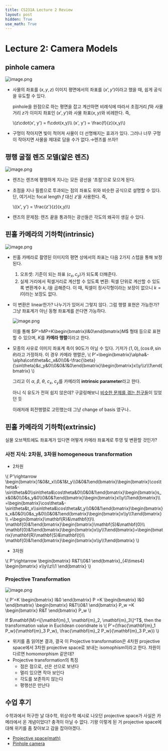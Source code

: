 ```yaml
---
title: CS231A Lecture 2 Review
layout: post
hidden: True
use_math: True
---
```


# Lecture 2: Camera Models

## pinhole camera

 

![image.png](https://github.com/user-attachments/assets/cc93d69d-e740-49fb-ad61-48ee5d0db767)

- 사물의 좌표를 $(x,y,z)$ 이미지 평면에서의 좌표를 $(x’,y’)$이라고 했을 때, 쉽게 공식을 유도할 수 있다.
    
    pinhole을 원점으로 하는 평면을 잡고 계산하면 비례식에 따라서 초점거리 $f$와 사물거리 $z$가 이미지 좌표인 $(x', y')$와 사물 좌표$(x, y)$와 비례한다. 즉,
    
    \\(z\cdot(x', y') = f\cdot(x,y)\\\ (x', y') = \frac{f}{z}(x,y)\\)
    

- 구멍이 작아지면 빛이 적어져 사물이 더 선명해지는 효과가 있다. 그러나 너무 구멍이 작아지면 사물을 제대로 담을 수가 없다.→렌즈를 쓰자!!

## 평행 굴절 렌즈 모델(얇은 렌즈)

![image.png](https://github.com/user-attachments/assets/c70aa23f-d495-4251-bac3-bb5512fdda0e)

- 렌즈는 렌즈에 평행하게 지나는 모든 광선을 ‘초점’으로 모으게 된다.
- 초점을 지나 필름으로 투과되는 점의 좌표도 위와 비슷한 공식으로 설명할 수 있다.
단, 여기서는 focal length $f$ 대신 $z'$을 사용한다. 즉,
    
    \\((x', y') = \frac{z'}{z}(x,y)\\)
    
- 렌즈의 문제점: 렌즈 끝을 통과하는 광선들은 각도의 왜곡이 생길 수 있다.

## 핀홀 카메라의 기하학(intrinsic)

![image.png](https://github.com/user-attachments/assets/16657fce-02ba-4405-921f-ac95507771de)

- 핀홀 카메라로 촬영된 이미지의 평면 상에서의 좌표는 다음 2가지 스텝을 통해 보정된다.
    1. 오프셋: 기준이 되는 좌표 $(c_x, c_y)$가 되도록 더해준다.
    2. 실제 거리에서 픽셀거리로 계산할 수 있도록 변환: 픽셀 단위로 계산할 수 있도록 변환계수 $k$, $l$을 곱해준다. 이 때, 픽셀이 정사각형이라는 보장이 없으니 $k=l$이라는 보장도 없다.
- 이 변환은 linear한가? 나누기가 있어서 그렇지 않다. 그럼 행렬 표현은 가능한가? 그냥 좌표계가 아닌 동형 좌표계를 쓴다면 가능하다.
    
    ![image.png](https://github.com/user-attachments/assets/bffa546b-ac3a-4abb-ba44-4b4cf80a38aa)
    
    이를 통해 $P'=MP=K\begin{bmatrix}I&0\end{bmatrix}M$ 형태 등으로 표현할 수 있으며, $K$를 **카메라 행렬**이라고 한다.
    
- 모종의 사유로 이미지 좌표계 축이 90도가 아닐 수 있다. 기저가 $(1,0),(\cos\theta,\sin\theta)$라고 가정하자. 이 경우 카메라 행렬은,
\\(
P'=\begin{bmatrix}\alpha&-\alpha\cot\theta&c_x&0\\\0&-\frac{\beta}{\sin\theta}&c_y&0\\\0&0&1&0\end{bmatrix}\begin{bmatrix}x\\\y\\\z\\\1\end{bmatrix}
\\)
    
    그리고 이 $\alpha$, $\beta$, $\theta$, $c_x$, $c_y$를 카메라의 **intrinsic parameter**라고 한다.
    
    아니 식 유도가 전혀 쉽지 않은데? 구글링해보니 [비슷한 문제를 겪는 친구들](https://blog.immenselyhappy.com/post/camera-axis-skew/)이 있었던 듯
    
    이래저래 회전행렬로 고민했는데 그냥 change of basis 였구나..
    

## 핀홀 카메라의 기하학(extrinsic)

실물 오브젝트에도 좌표계가 있다면 어떻게 카메라 좌표계로 투영 및 변환할 것인가?

### 사전 지식: 2차원, 3차원 homogeneous transformation

- 2차원

\\(
P'\rightarrow
\begin{bmatrix}1&0&t_x\\\0&1&t_y\\\0&0&1\end{bmatrix}\begin{bmatrix}\cos\theta&-\sin\theta&0\\\\sin\theta&\cos\theta&0\\\0&0&1\end{bmatrix}\begin{bmatrix}s_x&0&0\\\0&s_y&0\\\0&0&1\end{bmatrix}\begin{bmatrix}x\\\y\\\1\end{bmatrix}\\\ =\begin{bmatrix}\cos\theta&-\sin\theta&t_x\\\\sin\theta&\cos\theta&t_y\\\0&0&1\end{bmatrix}\begin{bmatrix}s_x&0&0\\\0&s_y&0\\\0&0&1\end{bmatrix}\begin{bmatrix}x\\\y\\\1\end{bmatrix}\\\ =\begin{bmatrix}\mathbf{R}&\mathbf{t}\\\ \mathbf{0}&1\end{bmatrix}\begin{bmatrix}\mathbf{S}&\mathbf{0}\\\ \mathbf{0}&1\end{bmatrix}\begin{bmatrix}x\\\y\\\1\\end{bmatrix}=\begin{bmatrix}\mathbf{R}\mathbf{S}&\mathbf{t}\\\ \mathbf{0}&1\end{bmatrix}\begin{bmatrix}x\\\y\\\1\\end{bmatrix}
\\)



    
- 3차원

\\(
P'\rightarrow
\begin{bmatrix}
R&T\\\0&1
\end{bmatrix}_{4\times4}
\begin{bmatrix}
x\\\y\\\z\\\1
\end{bmatrix}
\\)
    

### Projective Transformation

![image.png](https://github.com/user-attachments/assets/f5755bcc-0831-4498-8d24-f81777b061f2)

\\(
P'=K
\begin{bmatrix}
I&0
\end{bmatrix}
P
=K
\begin{bmatrix}
I&0
\end{bmatrix}
\begin{bmatrix}
R&T\\\0&1
\end{bmatrix}
P_w
=K
\begin{bmatrix}
R&T
\end{bmatrix}
P_w
\\)

If $\mathbf{M}=\[\mathbf{m}_1, \mathbf{m}_2, \mathbf{m}_3\]^T$, then the transformation value in Euclidean cooridnate is
\\(
P'=\(\frac{\mathbf{m}_1 P_w}{\mathbf{m}_3 P_w}, \frac{\mathbf{m}_2 P_w}{\mathbf{m}_3 P_w}\)
\\)

- 위키를 좀 읽어본 결과, 결국 이 Projective transformation은 4차원 projective space에서 3차원 projective space로 보내는 isomophism이라고 한다. 차원이 다르면 homomorphism 같은데?
- Projective transformation의 특징
    - 점은 점으로, 선은 선으로 보낸다
    - 멀리 있으면 작아 보인다
    - 각도를 보존하지 않는다
    - 평행선은 만난다

## 수업 후기

수학과에서 허구한 날 대수학, 위상수학 예시로 나오던 projective space가 사실은 카메라에서 온 개념이었다? 충격이 아닐 수 없다. 기왕 이렇게 된 거 projective space에 대해 위키를 좀 찾아보고 감을 잡아야겠다.

- [Projective space(math)](https://en.wikipedia.org/wiki/Projective_space)
- [Pinhole camera](https://en.wikipedia.org/wiki/Pinhole_camera_model)

